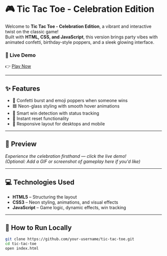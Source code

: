 # 🎮 Tic Tac Toe - Celebration Edition

Welcome to **Tic Tac Toe - Celebration Edition**, a vibrant and interactive twist on the classic game!  
Built with **HTML, CSS, and JavaScript**, this version brings party vibes with animated confetti, birthday-style poppers, and a sleek glowing interface.

### 🔗 Live Demo
👉 [Play Now](https://tic-tac-toe-mu-lovat-28.vercel.app/)

---

## ✨ Features
- 🎉 Confetti burst and emoji poppers when someone wins 
- 🟦 Neon-glass styling with smooth hover animations
- 🧠 Smart win detection with status tracking
- 🔁 Instant reset functionality
- 📱 Responsive layout for desktops and mobile

---

## 📸 Preview
_Experience the celebration firsthand — click the live demo!_  
*(Optional: Add a GIF or screenshot of gameplay here if you'd like)*

---

## 💻 Technologies Used
- **HTML5** – Structuring the layout
- **CSS3** – Neon styling, animations, and visual effects
- **JavaScript** – Game logic, dynamic effects, win tracking

---

## 🚀 How to Run Locally
```bash
git clone https://github.com/your-username/tic-tac-toe.git
cd tic-tac-toe
open index.html
